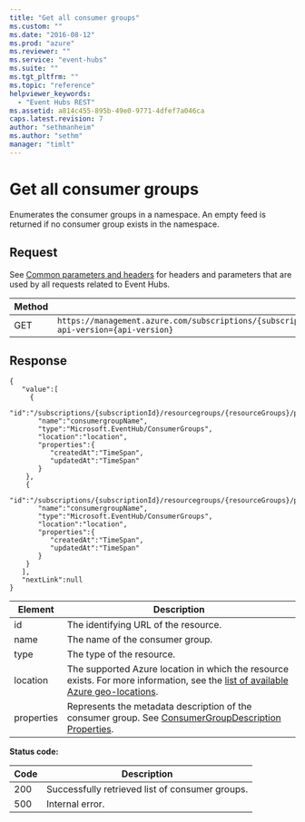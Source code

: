 ```yaml
---
title: "Get all consumer groups"
ms.custom: ""
ms.date: "2016-08-12"
ms.prod: "azure"
ms.reviewer: ""
ms.service: "event-hubs"
ms.suite: ""
ms.tgt_pltfrm: ""
ms.topic: "reference"
helpviewer_keywords: 
  - "Event Hubs REST"
ms.assetid: a814c455-895b-49e0-9771-4dfef7a046ca
caps.latest.revision: 7
author: "sethmanheim"
ms.author: "sethm"
manager: "timlt"
---
```

# Get all consumer groups
Enumerates the consumer groups in a namespace. An empty feed is returned if no consumer group exists in the namespace.  
  
## Request  
 See [Common parameters and headers](consumer-groups.md#bk_common) for headers and parameters that are used by all requests related to Event Hubs.  
  
|Method|Request URI|  
|------------|-----------------|  
|GET|`https://management.azure.com/subscriptions/{subscriptionId}/resourceGroups/{resourceGroupName}/providers/Microsoft.EventHub/namespaces/{namespaceName}/eventhubs/{eventHubName}/consumergroups?api-version={api-version}`|  
  
## Response  
  
```  
{    
   "value":[    
     {    
	   "id":"/subscriptions/{subscriptionId}/resourcegroups/{resourceGroups}/providers/Microsoft.EventHub/namespaces/{namespaceName}/eventhubs/{eventHubName}/consumergroups/{consumergroupName}",  
	   "name":"consumergroupName",  
	   "type":"Microsoft.EventHub/ConsumerGroups",  
	   "location":"location",  
	   "properties":{    
		  "createdAt":"TimeSpan",  
		  "updatedAt":"TimeSpan"  
	   }  
	},  
	{    
	   "id":"/subscriptions/{subscriptionId}/resourcegroups/{resourceGroups}/providers/Microsoft.EventHub/namespaces/{namespaceName}/eventhubs/{eventHubName}/consumergroups/{consumergroupName}",  
	   "name":"consumergroupName",  
	   "type":"Microsoft.EventHub/ConsumerGroups",  
	   "location":"location",  
	   "properties":{    
		  "createdAt":"TimeSpan",  
		  "updatedAt":"TimeSpan"  
	   }  
	}  
   ],  
   "nextLink":null  
}  
```  
  
|Element|Description|  
|-------------|-----------------|  
|id|The identifying URL of the resource.|  
|name|The name of the consumer group.|  
|type|The type of the resource.|  
|location|The supported Azure location in which the resource exists. For more information, see the [list of available Azure geo-locations](https://azure.microsoft.com/regions/).|  
|properties|Represents the metadata description of the consumer group. See [ConsumerGroupDescription Properties](http://msdn.microsoft.com/en-us/cfaf336c-de16-4a1d-b487-416fe94a6bb2).|  
  
 **Status code:**  
  
|Code|Description|  
|----------|-----------------|  
|200|Successfully retrieved list of consumer groups.|  
|500|Internal error.|